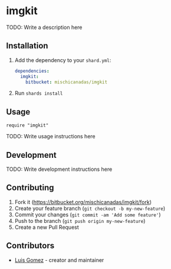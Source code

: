# imgkit

TODO: Write a description here

## Installation

1. Add the dependency to your `shard.yml`:

   ```yaml
   dependencies:
     imgkit:
       bitbucket: mischicanadas/imgkit
   ```

2. Run `shards install`

## Usage

```crystal
require "imgkit"
```

TODO: Write usage instructions here

## Development

TODO: Write development instructions here

## Contributing

1. Fork it (<https://bitbucket.org/mischicanadas/imgkit/fork>)
2. Create your feature branch (`git checkout -b my-new-feature`)
3. Commit your changes (`git commit -am 'Add some feature'`)
4. Push to the branch (`git push origin my-new-feature`)
5. Create a new Pull Request

## Contributors

- [Luis Gomez](https://bitbucket.org/mischicanadas) - creator and maintainer

